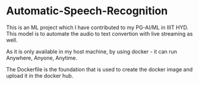 # Automatic-Speech-Recognition

This is an ML project which I have contributed to my PG-AI/ML in IIIT HYD.	<br/>
This model is to automate the audio to text convertion with live streaming as well.

As it is only available in my host machine, by using docker - it can run Anywhere, Anyone, Anytime.

The Dockerfile is the foundation that is used to create the docker image and upload it in the docker hub.
